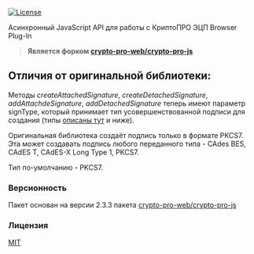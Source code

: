 [![License][license-image]][license-url]

Асинхронный JavaScript API для работы с КриптоПРО ЭЦП Browser Plug-In

> **Является форком [crypto-pro-web/crypto-pro-js](https://github.com/crypto-pro-web/crypto-pro-js)**

## Отличия от оригинальной библиотеки:

Методы *createAttachedSignature*, *createDetachedSignature*, *addAttachdeSignature*, *addDetachedSignature* теперь имеют параметр signType, который принимает тип усовершенствованной подписи для создания (типы [описаны тут](https://docs.cryptopro.ru/cades/reference/cadescom/cadescom_enum/cadescom_cades_type) и ниже).

Оригинальная библиотека создаёт подпись только в формате PKCS7. Эта может создавать подпись любого переданного типа - CAdes BES, CAdES T, CAdES-X Long Type 1, PKCS7.

Тип по-умолчанию - PKCS7.

### Версионность

Пакет основан на версии 2.3.3 пакета [crypto-pro-web/crypto-pro-js](https://github.com/crypto-pro-web/crypto-pro-js)


<a name="lisense"></a>
### Лицензия
[MIT](/LICENSE)

[license-url]: /LICENSE
[license-image]: https://img.shields.io/github/license/webmasterskaya/crypto-pro-js